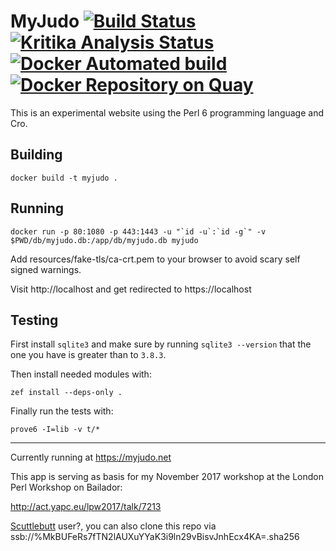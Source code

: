 # MyJudo   [![Build Status](https://travis-ci.org/lancew/MyJudo.svg?branch=master)](https://travis-ci.org/lancew/MyJudo) [![Kritika Analysis Status](https://kritika.io/users/lancew/repos/1285814063416590/heads/master/status.svg)](https://kritika.io/users/lancew/repos/1285814063416590/heads/master/) [![Docker Automated build](https://img.shields.io/docker/automated/jrottenberg/ffmpeg.svg)](https://hub.docker.com/r/lancew/myjudo/builds/) [![Docker Repository on Quay](https://quay.io/repository/lancew/myjudo/status "Docker Repository on Quay")](https://quay.io/repository/lancew/myjudo)

This is an experimental website using the Perl 6 programming language and Cro.

## Building

```
docker build -t myjudo .
```

## Running

```
docker run -p 80:1080 -p 443:1443 -u "`id -u`:`id -g`" -v $PWD/db/myjudo.db:/app/db/myjudo.db myjudo
```

Add resources/fake-tls/ca-crt.pem to your browser to avoid scary self signed
warnings.

Visit http://localhost and get redirected to https://localhost

## Testing

First install `sqlite3` and make sure by running `sqlite3 --version`
that the one you have is greater than to `3.8.3`.

Then install needed modules with:

```
zef install --deps-only .
```

Finally run the tests with:

```
prove6 -I=lib -v t/*
```

---

Currently running at https://myjudo.net

This app is serving as basis for my November 2017 workshop at the London Perl Workshop on Bailador:

http://act.yapc.eu/lpw2017/talk/7213

[Scuttlebutt](https://www.scuttlebutt.nz/) user?, you can also clone this repo via ssb://%MkBUFeRs7fTN2lAUXuYYaK3i9ln29vBisvJnhEcx4KA=.sha256
